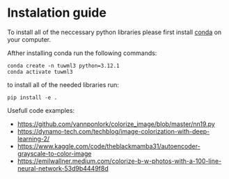 # Instalation guide 
To install all of the neccessary python libraries please first install [conda](https://docs.conda.io/projects/conda/en/latest/index.html]) on your computer. 

Afther installing conda run the following commands:
```
conda create -n tuwml3 python=3.12.1
conda activate tuwml3
```
to install all of the needed libraries run:
```
pip install -e .
```

Usefull code examples:
- https://github.com/vannponlork/colorize_image/blob/master/nn19.py
- https://dynamo-tech.com/techblog/image-colorization-with-deep-learning-2/
- https://www.kaggle.com/code/theblackmamba31/autoencoder-grayscale-to-color-image
- https://emilwallner.medium.com/colorize-b-w-photos-with-a-100-line-neural-network-53d9b4449f8d
